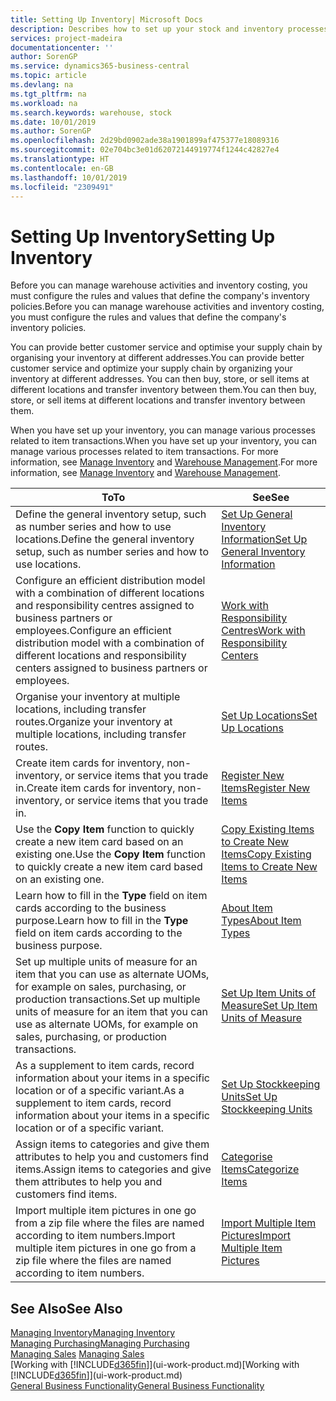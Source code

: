 ```yaml
---
title: Setting Up Inventory| Microsoft Docs
description: Describes how to set up your stock and inventory processes, including transfer routes and locations, such as warehouses.
services: project-madeira
documentationcenter: ''
author: SorenGP
ms.service: dynamics365-business-central
ms.topic: article
ms.devlang: na
ms.tgt_pltfrm: na
ms.workload: na
ms.search.keywords: warehouse, stock
ms.date: 10/01/2019
ms.author: SorenGP
ms.openlocfilehash: 2d29bd0902ade38a1901899af475377e18089316
ms.sourcegitcommit: 02e704bc3e01d62072144919774f1244c42827e4
ms.translationtype: HT
ms.contentlocale: en-GB
ms.lasthandoff: 10/01/2019
ms.locfileid: "2309491"
---
```

# <a name="setting-up-inventory"></a><span data-ttu-id="aac1b-103">Setting Up Inventory</span><span class="sxs-lookup"><span data-stu-id="aac1b-103">Setting Up Inventory</span></span>
<span data-ttu-id="aac1b-104">Before you can manage warehouse activities and inventory costing, you must configure the rules and values that define the company's inventory policies.</span><span class="sxs-lookup"><span data-stu-id="aac1b-104">Before you can manage warehouse activities and inventory costing, you must configure the rules and values that define the company's inventory policies.</span></span>

<span data-ttu-id="aac1b-105">You can provide better customer service and optimise your supply chain by organising your inventory at different addresses.</span><span class="sxs-lookup"><span data-stu-id="aac1b-105">You can provide better customer service and optimize your supply chain by organizing your inventory at different addresses.</span></span> <span data-ttu-id="aac1b-106">You can then buy, store, or sell items at different locations and transfer inventory between them.</span><span class="sxs-lookup"><span data-stu-id="aac1b-106">You can then buy, store, or sell items at different locations and transfer inventory between them.</span></span>

<span data-ttu-id="aac1b-107">When you have set up your inventory, you can manage various processes related to item transactions.</span><span class="sxs-lookup"><span data-stu-id="aac1b-107">When you have set up your inventory, you can manage various processes related to item transactions.</span></span> <span data-ttu-id="aac1b-108">For more information, see [Manage Inventory](inventory-manage-inventory.md) and [Warehouse Management](warehouse-manage-warehouse.md).</span><span class="sxs-lookup"><span data-stu-id="aac1b-108">For more information, see [Manage Inventory](inventory-manage-inventory.md) and [Warehouse Management](warehouse-manage-warehouse.md).</span></span>

| <span data-ttu-id="aac1b-109">To</span><span class="sxs-lookup"><span data-stu-id="aac1b-109">To</span></span> | <span data-ttu-id="aac1b-110">See</span><span class="sxs-lookup"><span data-stu-id="aac1b-110">See</span></span> |
| --- | --- |
| <span data-ttu-id="aac1b-111">Define the general inventory setup, such as number series and how to use locations.</span><span class="sxs-lookup"><span data-stu-id="aac1b-111">Define the general inventory setup, such as number series and how to use locations.</span></span> |[<span data-ttu-id="aac1b-112">Set Up General Inventory Information</span><span class="sxs-lookup"><span data-stu-id="aac1b-112">Set Up General Inventory Information</span></span>](inventory-how-setup-general.md) |
|<span data-ttu-id="aac1b-113">Configure an efficient distribution model with a combination of different locations and responsibility centres assigned to business partners or employees.</span><span class="sxs-lookup"><span data-stu-id="aac1b-113">Configure an efficient distribution model with a combination of different locations and responsibility centers assigned to business partners or employees.</span></span>|[<span data-ttu-id="aac1b-114">Work with Responsibility Centres</span><span class="sxs-lookup"><span data-stu-id="aac1b-114">Work with Responsibility Centers</span></span>](inventory-responsibility-centers.md)|
| <span data-ttu-id="aac1b-115">Organise your inventory at multiple locations, including transfer routes.</span><span class="sxs-lookup"><span data-stu-id="aac1b-115">Organize your inventory at multiple locations, including transfer routes.</span></span> |[<span data-ttu-id="aac1b-116">Set Up Locations</span><span class="sxs-lookup"><span data-stu-id="aac1b-116">Set Up Locations</span></span>](inventory-how-register-new-items.md) |
| <span data-ttu-id="aac1b-117">Create item cards for inventory, non-inventory, or service items that you trade in.</span><span class="sxs-lookup"><span data-stu-id="aac1b-117">Create item cards for inventory, non-inventory, or service items that you trade in.</span></span> |[<span data-ttu-id="aac1b-118">Register New Items</span><span class="sxs-lookup"><span data-stu-id="aac1b-118">Register New Items</span></span>](inventory-how-register-new-items.md) |
|<span data-ttu-id="aac1b-119">Use the **Copy Item** function to quickly create a new item card based on an existing one.</span><span class="sxs-lookup"><span data-stu-id="aac1b-119">Use the **Copy Item** function to quickly create a new item card based on an existing one.</span></span>|[<span data-ttu-id="aac1b-120">Copy Existing Items to Create New Items</span><span class="sxs-lookup"><span data-stu-id="aac1b-120">Copy Existing Items to Create New Items</span></span>](inventory-how-copy-items.md)|
|<span data-ttu-id="aac1b-121">Learn how to fill in the **Type** field on item cards according to the business purpose.</span><span class="sxs-lookup"><span data-stu-id="aac1b-121">Learn how to fill in the **Type** field on item cards according to the business purpose.</span></span>|[<span data-ttu-id="aac1b-122">About Item Types</span><span class="sxs-lookup"><span data-stu-id="aac1b-122">About Item Types</span></span>](inventory-about-item-types.md)|
|<span data-ttu-id="aac1b-123">Set up multiple units of measure for an item that you can use as alternate UOMs, for example on sales, purchasing, or production transactions.</span><span class="sxs-lookup"><span data-stu-id="aac1b-123">Set up multiple units of measure for an item that you can use as alternate UOMs, for example on sales, purchasing, or production transactions.</span></span>|[<span data-ttu-id="aac1b-124">Set Up Item Units of Measure</span><span class="sxs-lookup"><span data-stu-id="aac1b-124">Set Up Item Units of Measure</span></span>](inventory-how-setup-units-of-measure.md)|
|<span data-ttu-id="aac1b-125">As a supplement to item cards, record information about your items in a specific location or of a specific variant.</span><span class="sxs-lookup"><span data-stu-id="aac1b-125">As a supplement to item cards, record information about your items in a specific location or of a specific variant.</span></span>|[<span data-ttu-id="aac1b-126">Set Up Stockkeeping Units</span><span class="sxs-lookup"><span data-stu-id="aac1b-126">Set Up Stockkeeping Units</span></span>](inventory-how-to-set-up-stockkeeping-units.md)|
| <span data-ttu-id="aac1b-127">Assign items to categories and give them attributes to help you and customers find items.</span><span class="sxs-lookup"><span data-stu-id="aac1b-127">Assign items to categories and give them attributes to help you and customers find items.</span></span> |[<span data-ttu-id="aac1b-128">Categorise Items</span><span class="sxs-lookup"><span data-stu-id="aac1b-128">Categorize Items</span></span>](inventory-how-categorize-items.md) |
|<span data-ttu-id="aac1b-129">Import multiple item pictures in one go from a zip file where the files are named according to item numbers.</span><span class="sxs-lookup"><span data-stu-id="aac1b-129">Import multiple item pictures in one go from a zip file where the files are named according to item numbers.</span></span>|[<span data-ttu-id="aac1b-130">Import Multiple Item Pictures</span><span class="sxs-lookup"><span data-stu-id="aac1b-130">Import Multiple Item Pictures</span></span>](inventory-how-import-item-pictures.md)|

## <a name="see-also"></a><span data-ttu-id="aac1b-131">See Also</span><span class="sxs-lookup"><span data-stu-id="aac1b-131">See Also</span></span>
[<span data-ttu-id="aac1b-132">Managing Inventory</span><span class="sxs-lookup"><span data-stu-id="aac1b-132">Managing Inventory</span></span>](inventory-manage-inventory.md)  
[<span data-ttu-id="aac1b-133">Managing Purchasing</span><span class="sxs-lookup"><span data-stu-id="aac1b-133">Managing Purchasing</span></span>](purchasing-manage-purchasing.md)  
<span data-ttu-id="aac1b-134">[Managing Sales](sales-manage-sales.md)  </span><span class="sxs-lookup"><span data-stu-id="aac1b-134">[Managing Sales](sales-manage-sales.md)  </span></span>  
<span data-ttu-id="aac1b-135">[Working with [!INCLUDE[d365fin](includes/d365fin_md.md)]](ui-work-product.md)</span><span class="sxs-lookup"><span data-stu-id="aac1b-135">[Working with [!INCLUDE[d365fin](includes/d365fin_md.md)]](ui-work-product.md)</span></span>  
[<span data-ttu-id="aac1b-136">General Business Functionality</span><span class="sxs-lookup"><span data-stu-id="aac1b-136">General Business Functionality</span></span>](ui-across-business-areas.md)
